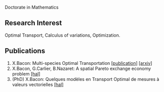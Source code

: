 Doctorate in Mathematics

## Research Interest

Optimal Transport, Calculus of variations, Optimization.

## Publications

1. X.Bacon: Multi-species Optimal Transportation [[publication]](https://link.springer.com/article/10.1007/s10957-019-01590-z) [[arxiv]](https://arxiv.org/pdf/1901.04765.pdf)
2. X.Bacon, G.Carlier, B.Nazaret: A spatial Pareto exchange economy problem [[hal]](https://hal.science/hal-03480323/file/BCN_Pareto_AMO.pdf)
3. (PhD) X.Bacon: Quelques modèles en Transport Optimal de mesures à valeurs vectorielles [[hal]](https://hal.science/tel-03913931/document)
